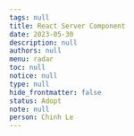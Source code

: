 ```yaml
---
tags: null
title: React Server Component
date: 2023-05-30
description: null
authors: null
menu: radar
toc: null
notice: null
type: null
hide_frontmatter: false
status: Adopt
note: null
person: Chinh Le
---
```


